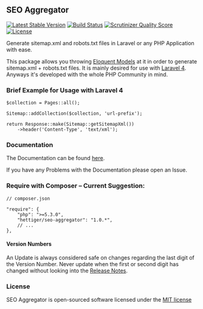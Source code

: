 ## SEO Aggregator

[![Latest Stable Version](https://poser.pugx.org/hettiger/seo-aggregator/version.png)](https://packagist.org/packages/hettiger/seo-aggregator) [![Build Status](https://travis-ci.org/hettiger/seo-aggregator.png?branch=master)](https://travis-ci.org/hettiger/seo-aggregator) [![Scrutinizer Quality Score](https://scrutinizer-ci.com/g/hettiger/seo-aggregator/badges/quality-score.png?s=51d0f6f08bc4f4f905d34bd633ccbecdb04cfdc0)](https://scrutinizer-ci.com/g/hettiger/seo-aggregator/) [![License](https://poser.pugx.org/hettiger/seo-aggregator/license.png)](https://packagist.org/packages/hettiger/seo-aggregator)

Generate sitemap.xml and robots.txt files in Laravel or any PHP Application with ease.

This package allows you throwing [Eloquent Models](https://github.com/illuminate/database) at it in order to generate
sitemap.xml + robots.txt files. It is mainly desired for use with [Laravel 4](http://laravel.com). Anyways it's
developed with the whole PHP Community in mind.

### Brief Example for Usage with Laravel 4

    $collection = Pages::all();

    Sitemap::addCollection($collection, 'url-prefix');

    return Response::make(Sitemap::getSitemapXml())
        ->header('Content-Type', 'text/xml');

### Documentation

The Documentation can be found [here](docs/index.md).

If you have any Problems with the Documentation please open an Issue.

### Require with Composer – Current Suggestion:

    // composer.json

    "require": {
        "php": ">=5.3.0",
        "hettiger/seo-aggregator": "1.0.*",
        // ...
    },

#### Version Numbers

An Update is always considered safe on changes regarding the last digit of the Version Number. Never update when the
first or second digit has changed without looking into the [Release Notes](release-notes.md).

### License

SEO Aggregator is open-sourced software licensed under the [MIT license](http://opensource.org/licenses/MIT)
